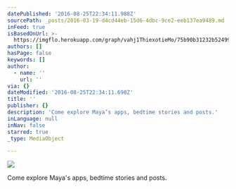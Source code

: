 ```yaml
---
datePublished: '2016-08-25T22:34:11.988Z'
sourcePath: _posts/2016-03-19-d4cd44eb-15d6-4dbc-9ce2-eeb137ea9489.md
inFeed: true
isBasedOnUrl: >-
  https://imgflo.herokuapp.com/graph/vahj1ThiexotieMo/75b90b31232b52499fa46d7ebbd1413d/passthrough.jpg?height=600&input=https%3A%2F%2Fthe-grid-user-content.s3-us-west-2.amazonaws.com%2Facf1fd2c-968a-4b87-a28e-2186a67f5a07.jpg
authors: []
hasPage: false
keywords: []
author:
  - name: ''
    url: ''
via: {}
dateModified: '2016-08-25T22:34:11.698Z'
title: ''
publisher: {}
description: 'Come explore Maya’s apps, bedtime stories and posts.'
inLanguage: null
inNav: false
starred: true
_type: MediaObject

---
```

![](https://s3-us-west-2.amazonaws.com/the-grid-img/p/309a8f88ce9849cafcc54c559e6aea43c1bbd3ae.jpg)

Come explore Maya's apps, bedtime stories and posts.